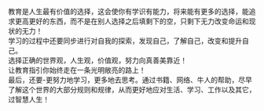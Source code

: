 教育是人生最有价值的选择，这会使你有学识有能力，将来能有更多的选择，能追求更高更好的东西，而不是在别人选择之后填剩下的空，只剩下无力改变命运和现状的无力！<br>
学习的过程中还要同步进行对自我的探索，发现自己，了解自己，改变和提升自己。<br>
选择正确的世界观，人生观，价值观，努力向真善美靠近！<br>
让教育指引你始终走在一条光明敞亮的路上！<br>
最后，还要-更努力地学习，更多地去思考。通过书籍、网络、牛人的帮助，尽早了解这个世界的大部分规则和规律，从而更好地应对生活、学习、工作以及其它，过智慧人生！
